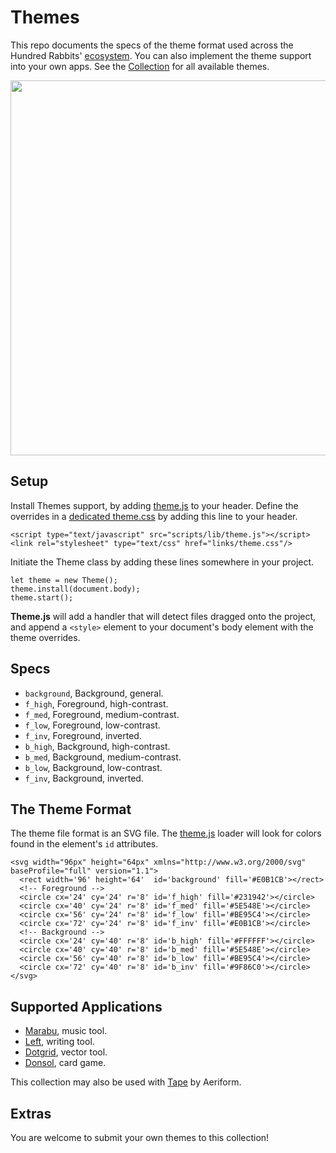 # Themes

This repo documents the specs of the theme format used across the Hundred Rabbits' [ecosystem](https://github.com/hundredrabbits). You can also implement the theme support into your own apps. See the [Collection](COLLECTION.md) for all available themes.

<img src='https://raw.githubusercontent.com/hundredrabbits/Themes/master/PREVIEW.jpg' width='600'/>

## Setup

Install Themes support, by adding [theme.js](https://github.com/hundredrabbits/Dotgrid/blob/master/desktop/sources/scripts/lib/theme.js) to your header. Define the overrides in a [dedicated theme.css](https://github.com/hundredrabbits/Dotgrid/blob/master/desktop/sources/links/theme.css) by adding this line to your header.

```
<script type="text/javascript" src="scripts/lib/theme.js"></script>
<link rel="stylesheet" type="text/css" href="links/theme.css"/>
```

Initiate the Theme class by adding these lines somewhere in your project.

```
let theme = new Theme();
theme.install(document.body);
theme.start();
```

**Theme.js** will add a handler that will detect files dragged onto the project, and append a `<style>` element to your document's body element with the theme overrides.

## Specs

- `background`, Background, general.
- `f_high`, Foreground, high-contrast.
- `f_med`, Foreground, medium-contrast.
- `f_low`, Foreground, low-contrast.
- `f_inv`, Foreground, inverted.
- `b_high`, Background, high-contrast.
- `b_med`, Background, medium-contrast.
- `b_low`, Background, low-contrast.
- `f_inv`, Background, inverted.

## The Theme Format

The theme file format is an SVG file. The [theme.js](https://github.com/hundredrabbits/Dotgrid/blob/master/desktop/sources/scripts/lib/theme.js) loader will look for colors found in the element's `id` attributes.

```
<svg width="96px" height="64px" xmlns="http://www.w3.org/2000/svg" baseProfile="full" version="1.1">
  <rect width='96' height='64'  id='background' fill='#E0B1CB'></rect>
  <!-- Foreground -->
  <circle cx='24' cy='24' r='8' id='f_high' fill='#231942'></circle>
  <circle cx='40' cy='24' r='8' id='f_med' fill='#5E548E'></circle>
  <circle cx='56' cy='24' r='8' id='f_low' fill='#BE95C4'></circle>
  <circle cx='72' cy='24' r='8' id='f_inv' fill='#E0B1CB'></circle>
  <!-- Background -->
  <circle cx='24' cy='40' r='8' id='b_high' fill='#FFFFFF'></circle>
  <circle cx='40' cy='40' r='8' id='b_med' fill='#5E548E'></circle>
  <circle cx='56' cy='40' r='8' id='b_low' fill='#BE95C4'></circle>
  <circle cx='72' cy='40' r='8' id='b_inv' fill='#9F86C0'></circle>
</svg>
```

## Supported Applications

- [Marabu](https://github.com/hundredrabbits/Marabu), music tool.
- [Left](https://github.com/hundredrabbits/Left), writing tool.
- [Dotgrid](https://github.com/hundredrabbits/Dotgrid), vector tool.
- [Donsol](https://github.com/hundredrabbits/Donsol), card game.

This collection may also be used with
[Tape](https://aeriform.itch.io/tape) by Aeriform.

## Extras

You are welcome to submit your own themes to this collection!

